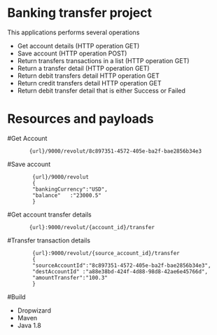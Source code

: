 # Banking transfer project
This applications performs several operations
 * Get account details (HTTP operation GET)
 * Save account (HTTP operation POST)
 * Return transfers transactions in a list (HTTP operation GET)
 * Return a transfer detail (HTTP operation GET)
 * Return  debit transfers detail HTTP operation GET
 * Return credit transfers detail HTTP operation GET
 * Return debit transfer detail that is either Success or Failed

# Resources and payloads

#Get Account

```
       {url}/9000/revolut/8c897351-4572-405e-ba2f-bae2856b34e3
```
#Save account

```
        {url}/9000/revolut
        {
        "bankingCurrency":"USD",
        "balance"	:"23000.5"
        }
```
#Get account transfer details

```
       {url}:9000/revolut/{account_id}/transfer
```
#Transfer transaction details

```
        {url}:9000/revolut/{source_account_id}/transfer
        {
        "sourceAccountId":"8c897351-4572-405e-ba2f-bae2856b34e3",
        "destAccountId"	:"a88e38bd-424f-4d88-98d8-42ae6e45766d",
        "amountTransfer":"100.3"
        }
```

#Build

   * Dropwizard
   * Maven
   * Java 1.8